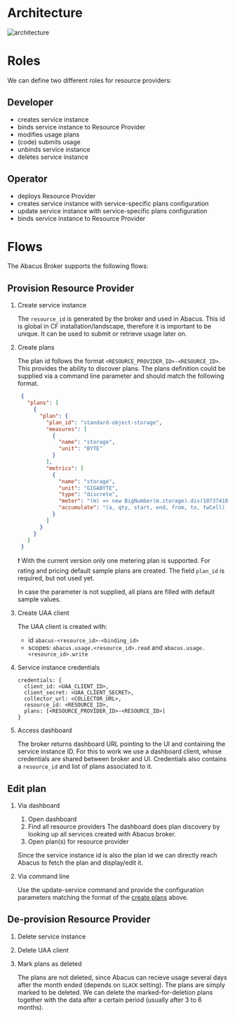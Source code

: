 # Architecture

![architecture](architecture.png)

# Roles

We can define two different roles for resource providers:

## Developer
* creates service instance
* binds service instance to Resource Provider
* modifies usage plans
* (code) submits usage
* unbinds service instance
* deletes service instance

## Operator
* deploys Resource Provider
* creates service instance with service-specific plans configuration
* update service instance with service-specific plans configuration
* binds service instance to Resource Provider

# Flows
The Abacus Broker supports the following flows:

## Provision Resource Provider
1. Create service instance

   The `resource_id` is generated by the broker and used in Abacus. This id is global in CF installation/landscape, therefore it is important to be unique. It can be used to submit or retrieve usage later on.

1. Create plans

   The plan id follows the format `<RESOURCE_PROVIDER_ID>-<RESOURCE_ID>`. This provides the ability to discover plans.
   The plans definition could be supplied via a command line parameter and should match the following format.
   ```json
    {
      "plans": [
        {
          "plan": {
            "plan_id": "standard-object-storage",
            "measures": [
              {
                "name": "storage",
                "unit": "BYTE"
              }
            ],
            "metrics": [
              {
                "name": "storage",
                "unit": "GIGABYTE",
                "type": "discrete",
                "meter": "(m) => new BigNumber(m.storage).div(1073741824).toNumber()",
                "accumulate": "(a, qty, start, end, from, to, twCell) => end < from || end >= to ? null : Math.max(a, qty)"
              }
            ]
          }
        }
      ]
    }
   ```
   :exclamation: With the current version only one metering plan is supported. For rating and pricing default sample plans are created. The field `plan_id` is required, but not used yet.

    In case the parameter is not supplied, all plans are filled with default sample values.

1. Create UAA client

   The UAA client is created with:
   * id `abacus-<resource_id>-<binding_id>`
   * scopes: `abacus.usage.<resource_id>.read` and `abacus.usage.<resource_id>.write`

1. Service instance credentials

   ```
   credentials: {
     client_id: <UAA_CLIENT_ID>,
     client_secret: <UAA_CLIENT_SECRET>,
     collector_url: <COLLECTOR_URL>,
     resource_id: <RESOURCE_ID>,
     plans: [<RESOURCE_PROVIDER_ID>-<RESOURCE_ID>]
   }
   ```

1. Access dashboard

   The broker returns dashboard URL pointing to the UI and containing the service instance ID. For this to work we use a dashboard client, whose credentials are shared between broker and UI. Credentials also contains a `resource_id` and list of plans associated to it.

## Edit plan
1. Via dashboard

    1. Open dashboard
    1. Find all resource providers
      The dashboard does plan discovery by looking up all services created with Abacus broker.
    1. Open plan(s) for resource provider

      Since the service instance id is also the plan id we can directly reach Abacus to fetch the plan and display/edit it.
1. Via command line

    Use the update-service command and provide the configuration parameters matching the format of the [create plans](#provision-resource-provider) above.

## De-provision Resource Provider
1. Delete service instance
1. Delete UAA client
1. Mark plans as deleted

   The plans are not deleted, since Abacus can recieve usage several days after the month ended (depends on `SLACK` setting). The plans are simply marked to be deleted. We can delete the marked-for-deletion plans together with the data after a certain period (usually after 3 to 6 months).
